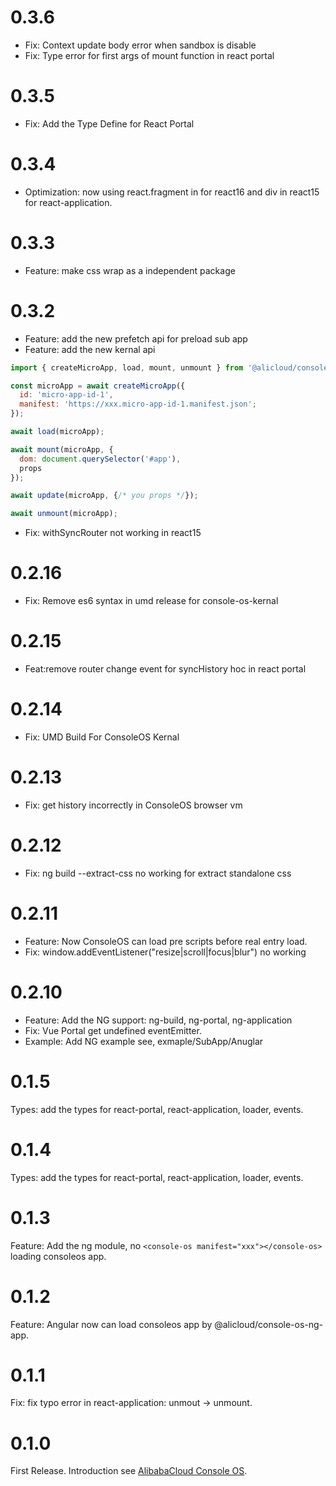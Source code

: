 # 0.3.6
* Fix: Context update body error when sandbox is disable
* Fix: Type error for first args of mount function in react portal

# 0.3.5
* Fix: Add the Type Define for React Portal


# 0.3.4
* Optimization: now using react.fragment in for react16 and div in react15 for react-application.

# 0.3.3
* Feature: make css wrap as a independent package

# 0.3.2
* Feature: add the new prefetch api for preload sub app
* Feature: add the new kernal api
``` javascript
import { createMicroApp, load, mount, unmount } from '@alicloud/console-os-kernal';

const microApp = await createMicroApp({
  id: 'micro-app-id-1',
  manifest: 'https://xxx.micro-app-id-1.manifest.json';
});

await load(microApp);

await mount(microApp, {
  dom: document.querySelector('#app'),
  props
});

await update(microApp, {/* you props */});

await unmount(microApp);
```
* Fix: withSyncRouter not working in react15

# 0.2.16
* Fix: Remove es6 syntax in umd release for console-os-kernal

# 0.2.15
* Feat:remove router change event for syncHistory hoc in react portal

# 0.2.14
* Fix: UMD Build For ConsoleOS Kernal

# 0.2.13
* Fix: get history incorrectly in ConsoleOS browser vm

# 0.2.12
* Fix: ng build --extract-css no working for extract standalone css

# 0.2.11
* Feature: Now ConsoleOS can load pre scripts before real entry load.
* Fix: window.addEventListener("resize|scroll|focus|blur") no working

# 0.2.10
* Feature: Add the NG support: ng-build, ng-portal, ng-application
* Fix: Vue Portal get undefined eventEmitter.
* Example: Add NG example see, exmaple/SubApp/Anuglar

# 0.1.5
Types: add the types for react-portal, react-application, loader, events.

# 0.1.4
Types: add the types for react-portal, react-application, loader, events.

# 0.1.3
Feature: Add the ng module, no ```<console-os manifest="xxx"></console-os>``` loading consoleos app.

# 0.1.2
Feature: Angular now can load consoleos app by @alicloud/console-os-ng-app.

# 0.1.1
Fix: fix typo error in react-application: unmout -> unmount.

# 0.1.0
First Release. Introduction see [AlibabaCloud Console OS](https://aliyun.github.io/console-os).